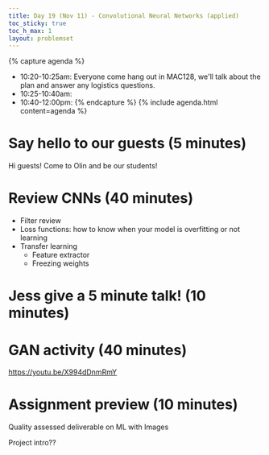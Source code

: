 ```yaml
---
title: Day 19 (Nov 11) - Convolutional Neural Networks (applied)
toc_sticky: true 
toc_h_max: 1
layout: problemset
---
```


{% capture agenda %}
* 10:20-10:25am: Everyone come hang out in MAC128, we'll talk about the plan and answer any logistics questions.
* 10:25-10:40am:  
* 10:40-12:00pm: 
{% endcapture %}
{% include agenda.html content=agenda %}

# Say hello to our guests (5 minutes)
Hi guests! Come to Olin and be our students!


# Review CNNs (40 minutes)

* Filter review
* Loss functions: how to know when your model is overfitting or not learning
* Transfer learning
    * Feature extractor
    * Freezing weights

# Jess give a 5 minute talk! (10 minutes)

# GAN activity (40 minutes)
https://youtu.be/X994dDnmRmY


# Assignment preview (10 minutes)
Quality assessed deliverable on ML with Images  

Project intro??
